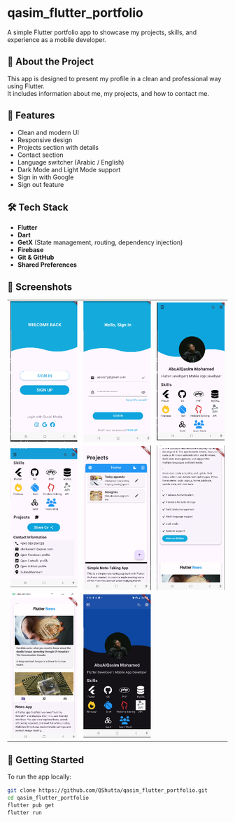 # qasim_flutter_portfolio

A simple Flutter portfolio app to showcase my projects, skills, and experience as a mobile developer.

## 📱 About the Project

This app is designed to present my profile in a clean and professional way using Flutter.  
It includes information about me, my projects, and how to contact me.

## 🚀 Features

- Clean and modern UI
- Responsive design
- Projects section with details
- Contact section
- Language switcher (Arabic / English)
- Dark Mode and Light Mode support
- Sign in with Google
- Sign out feature

## 🛠️ Tech Stack

- **Flutter**
- **Dart**
- **GetX** (State management, routing, dependency injection)
- **Firebase**
- **Git & GitHub**
- **Shared Preferences**

## 📸 Screenshots

| | | |
|:-:|:-:|:-:|
| ![Welcome](assets/project_screenshot/welcome.png) | ![Sign In](assets/project_screenshot/signin.png) | ![Developer Info](assets/project_screenshot/devInfo.png) |
| ![Developer Info 2](assets/project_screenshot/devInfo2.png) | ![Projects 1](assets/project_screenshot/projects1.png) | ![Projects 2](assets/project_screenshot/projects2.png) |
| ![Projects 3](assets/project_screenshot/projects3.png) | ![Dark Theme](assets/project_screenshot/darkTheme.png) | |

## 🔧 Getting Started

To run the app locally:

```bash
git clone https://github.com/QShutta/qasim_flutter_portfolio.git
cd qasim_flutter_portfolio
flutter pub get
flutter run
